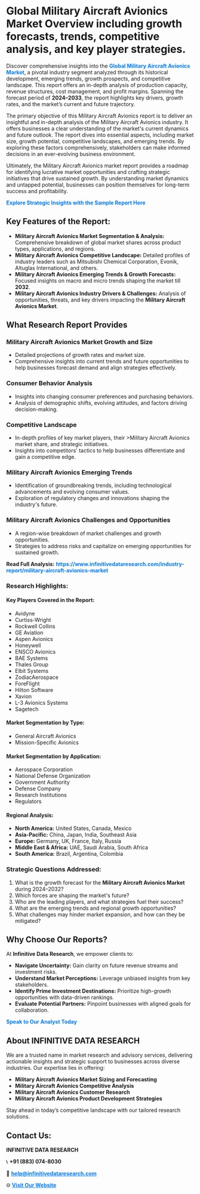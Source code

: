 <h1>Global Military Aircraft Avionics Market Overview including growth forecasts, trends, competitive analysis, and key player strategies.</h1>
<p>
Discover comprehensive insights into the 
<a href="https://www.infinitivedataresearch.com/industry-report/military-aircraft-avionics-market" rel="dofollow" style="color: #007BFF; text-decoration: none;"><strong>Global Military Aircraft Avionics Market</strong></a>, a pivotal industry segment analyzed through its historical development, emerging trends, growth prospects, and competitive landscape. This report offers an in-depth analysis of production capacity, revenue structures, cost management, and profit margins. Spanning the forecast period of <strong>2024–2033</strong>, the report highlights key drivers, growth rates, and the market’s current and future trajectory.
</p>
<p>
The primary objective of this Military Aircraft Avionics report is to deliver an insightful and in-depth analysis of the Military Aircraft Avionics industry. It offers businesses a clear understanding of the market's current dynamics and future outlook. The report dives into essential aspects, including market size, growth potential, competitive landscapes, and emerging trends. By exploring these factors comprehensively, stakeholders can make informed decisions in an ever-evolving business environment.
</p>
<p>
Ultimately, the Military Aircraft Avionics market report provides a roadmap for identifying lucrative market opportunities and crafting strategic initiatives that drive sustained growth. By understanding market dynamics and untapped potential, businesses can position themselves for long-term success and profitability.
</p>
<p>
<a href="https://www.infinitivedataresearch.com/request-sample/reportId=107045" style="color: #007BFF; text-decoration: none;"><strong>Explore Strategic Insights with the Sample Report Here</strong></a>
</p>

<h2>Key Features of the Report:</h2>
<ul>
<li><strong>Military Aircraft Avionics Market Segmentation & Analysis:</strong> Comprehensive breakdown of global market shares across product types, applications, and regions.</li>
<li><strong>Military Aircraft Avionics Competitive Landscape:</strong> Detailed profiles of industry leaders such as Mitsubishi Chemical Corporation, Evonik, Altuglas International, and others.</li>
<li><strong>Military Aircraft Avionics Emerging Trends & Growth Forecasts:</strong> Focused insights on macro and micro trends shaping the market till <strong>2032</strong>.</li>
<li><strong>Military Aircraft Avionics Industry Drivers & Challenges:</strong> Analysis of opportunities, threats, and key drivers impacting the <strong>Military Aircraft Avionics Market</strong>.</li>
</ul>

<h2>What Research Report Provides</h2>
<h3>Military Aircraft Avionics Market Growth and Size</h3>
<ul>
<li>Detailed projections of growth rates and market size.</li>
<li>Comprehensive insights into current trends and future opportunities to help businesses forecast demand and align strategies effectively.</li>
</ul>

<h3>Consumer Behavior Analysis</h3>
<ul>
<li>Insights into changing consumer preferences and purchasing behaviors.</li>
<li>Analysis of demographic shifts, evolving attitudes, and factors driving decision-making.</li>
</ul>

<h3>Competitive Landscape</h3>
<ul>
<li>In-depth profiles of key market players, their >Military Aircraft Avionics market share, and strategic initiatives.</li>
<li>Insights into competitors' tactics to help businesses differentiate and gain a competitive edge.</li>
</ul>

<h3>Military Aircraft Avionics Emerging Trends</h3>
<ul>
<li>Identification of groundbreaking trends, including technological advancements and evolving consumer values.</li>
<li>Exploration of regulatory changes and innovations shaping the industry's future.</li>
</ul>

<h3>Military Aircraft Avionics Challenges and Opportunities</h3>
<ul>
<li>A region-wise breakdown of market challenges and growth opportunities.</li>
<li>Strategies to address risks and capitalize on emerging opportunities for sustained growth.</li>
</ul>
<p><strong>Read Full Analysis:</strong> <a href="https://www.infinitivedataresearch.com/industry-report/military-aircraft-avionics-market" rel="dofollow" style="color: #007BFF; text-decoration: none;"><strong>https://www.infinitivedataresearch.com/industry-report/military-aircraft-avionics-market</strong></a></p>
<h3>Research Highlights:</h3>
<h4>Key Players Covered in the Report:</h4>
<ul><li>Avidyne</li><li>Curtiss-Wright</li><li>Rockwell Collins</li><li>GE Aviation</li><li>Aspen Avionics</li><li>Honeywell</li><li>ENSCO Avionics</li><li>BAE Systems</li><li>Thales Group</li><li>Elbit Systems</li><li>ZodiacAerospace</li><li>ForeFlight</li><li>Hilton Software</li><li>Xavion</li><li>L-3 Avionics Systems</li><li>Sagetech</li></ul>
<h4>Market Segmentation by Type:</h4>
<ul><li>General Aircraft Avionics</li><li>Mission-Specific Avionics</li></ul>
<h4>Market Segmentation by Application:</h4>
<ul><li>Aerospace Corporation</li><li>National Defense Organization</li><li>Government Authority</li><li>Defense Company</li><li>Research Institutions</li><li>Regulators</li></ul>

<h4>Regional Analysis:</h4>
<ul>
<li><strong>North America:</strong> United States, Canada, Mexico</li>
<li><strong>Asia-Pacific:</strong> China, Japan, India, Southeast Asia</li>
<li><strong>Europe:</strong> Germany, UK, France, Italy, Russia</li>
<li><strong>Middle East & Africa:</strong> UAE, Saudi Arabia, South Africa</li>
<li><strong>South America:</strong> Brazil, Argentina, Colombia</li>
</ul>

<h3>Strategic Questions Addressed:</h3>
<ol>
<li>What is the growth forecast for the <strong>Military Aircraft Avionics Market</strong> during 2024–2032?</li>
<li>Which forces are shaping the market's future?</li>
<li>Who are the leading players, and what strategies fuel their success?</li>
<li>What are the emerging trends and regional growth opportunities?</li>
<li>What challenges may hinder market expansion, and how can they be mitigated?</li>
</ol>

<h2>Why Choose Our Reports?</h2>
<p>At <strong>Infinitive Data Research</strong>, we empower clients to:</p>
<ul>
<li><strong>Navigate Uncertainty:</strong> Gain clarity on future revenue streams and investment risks.</li>
<li><strong>Understand Market Perceptions:</strong> Leverage unbiased insights from key stakeholders.</li>
<li><strong>Identify Prime Investment Destinations:</strong> Prioritize high-growth opportunities with data-driven rankings.</li>
<li><strong>Evaluate Potential Partners:</strong> Pinpoint businesses with aligned goals for collaboration.</li>
</ul>
<p><a href="https://www.infinitivedataresearch.com/industry-report/military-aircraft-avionics-market" rel="dofollow" style="color: #007BFF; text-decoration: none;"><strong>Speak to Our Analyst Today</strong></a></p>

<h2>About INFINITIVE DATA RESEARCH</h2>
<p>We are a trusted name in market research and advisory services, delivering actionable insights and strategic support to businesses across diverse industries. Our expertise lies in offering:</p>
<ul>
<li><strong>Military Aircraft Avionics Market Sizing and Forecasting</strong></li>
<li><strong>Military Aircraft Avionics Competitive Analysis</strong></li>
<li><strong>Military Aircraft Avionics Customer Research</strong></li>
<li><strong>Military Aircraft Avionics Product Development Strategies</strong></li>
</ul>
<p>Stay ahead in today’s competitive landscape with our tailored research solutions.</p>

<h2>Contact Us:</h2>
<p><strong>INFINITIVE DATA RESEARCH</strong></p>
<p>📞 <strong>+91 (883) 074-8030</strong></p>
<p>📧 <strong><a href="mailto:help@infinitivedataresearch.com" style="color: #007BFF;">help@infinitivedataresearch.com</a></strong></p>
<p>🌐 <strong><a href="https://www.infinitivedataresearch.com" rel="dofollow" style="color: #007BFF;">Visit Our Website</a></strong></p>